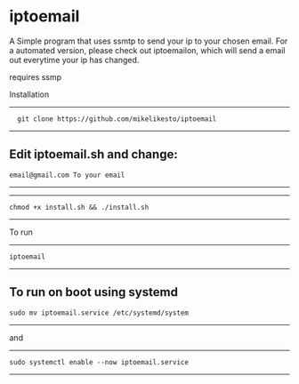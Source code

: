 # iptoemail
A Simple program that uses ssmtp to send your ip to your chosen email. For a automated version, please check out iptoemailon, which will send a email out everytime your ip has changed.

requires ssmp

Installation


------------------
      git clone https://github.com/mikelikesto/iptoemail
-----------------

Edit iptoemail.sh and change:
------------------
    email@gmail.com To your email
-----------------


------------------
    chmod +x install.sh && ./install.sh
-----------------



To run 

------------------
    iptoemail
-----------------




To run on boot using systemd
------------------
    sudo mv iptoemail.service /etc/systemd/system
-----------------

and 

------------------
    sudo systemctl enable --now iptoemail.service
-----------------
